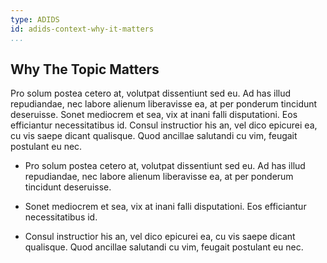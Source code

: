 ```yaml
---
type: ADIDS
id: adids-context-why-it-matters
...
```


## Why The Topic Matters

Pro solum postea cetero at, volutpat dissentiunt sed eu. Ad has illud repudiandae, nec labore alienum liberavisse ea, at per ponderum tincidunt deseruisse. Sonet mediocrem et sea, vix at inani falli disputationi. Eos efficiantur necessitatibus id. Consul instructior his an, vel dico epicurei ea, cu vis saepe dicant qualisque. Quod ancillae salutandi cu vim, feugait postulant eu nec.

  * Pro solum postea cetero at, volutpat dissentiunt sed eu. Ad has illud repudiandae, nec labore alienum liberavisse ea, at per ponderum tincidunt deseruisse.
  
  * Sonet mediocrem et sea, vix at inani falli disputationi. Eos efficiantur necessitatibus id.
  
  * Consul instructior his an, vel dico epicurei ea, cu vis saepe dicant qualisque. Quod ancillae salutandi cu vim, feugait postulant eu nec.
